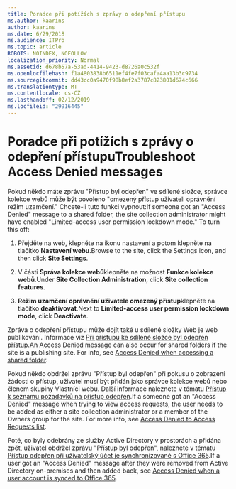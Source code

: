 ```yaml
---
title: Poradce při potížích s zprávy o odepření přístupu
ms.author: kaarins
author: kaarins
ms.date: 6/29/2018
ms.audience: ITPro
ms.topic: article
ROBOTS: NOINDEX, NOFOLLOW
localization_priority: Normal
ms.assetid: d678b57a-53ad-4414-9423-d8726a0c532f
ms.openlocfilehash: f1a4803838b6511ef4fe7f03cafa4aa13b3c9734
ms.sourcegitcommit: dd43cc0a9470f98b8ef2a3787c823801d674c666
ms.translationtype: MT
ms.contentlocale: cs-CZ
ms.lasthandoff: 02/12/2019
ms.locfileid: "29916445"
---
```

# <a name="troubleshoot-access-denied-messages"></a><span data-ttu-id="6e6ea-102">Poradce při potížích s zprávy o odepření přístupu</span><span class="sxs-lookup"><span data-stu-id="6e6ea-102">Troubleshoot Access Denied messages</span></span>

<span data-ttu-id="6e6ea-p101">Pokud někdo máte zprávu "Přístup byl odepřen" ve sdílené složce, správce kolekce webů může být povoleno "omezený přístup uživateli oprávnění režim uzamčení." Chcete-li tuto funkci vypnout:</span><span class="sxs-lookup"><span data-stu-id="6e6ea-p101">If someone got an "Access Denied" message to a shared folder, the site collection administrator might have enabled "Limited-access user permission lockdown mode." To turn this off:</span></span> 
  
1. <span data-ttu-id="6e6ea-105">Přejděte na web, klepněte na ikonu nastavení a potom klepněte na tlačítko **Nastavení webu**.</span><span class="sxs-lookup"><span data-stu-id="6e6ea-105">Browse to the site, click the Settings icon, and then click **Site Settings**.</span></span>
    
2. <span data-ttu-id="6e6ea-106">V části **Správa kolekce webů**klepněte na možnost **Funkce kolekce webů**.</span><span class="sxs-lookup"><span data-stu-id="6e6ea-106">Under **Site Collection Administration**, click **Site collection features**.</span></span>
    
3. <span data-ttu-id="6e6ea-107">**Režim uzamčení oprávnění uživatele omezený přístup**klepněte na tlačítko **deaktivovat**.</span><span class="sxs-lookup"><span data-stu-id="6e6ea-107">Next to **Limited-access user permission lockdown mode**, click **Deactivate**.</span></span>
    
<span data-ttu-id="6e6ea-p102">Zpráva o odepření přístupu může dojít také u sdílené složky Web je web publikování. Informace viz [Při přístupu ke sdílené složce byl odepřen přístup](https://go.microsoft.com/fwlink/?linkid=2004317).</span><span class="sxs-lookup"><span data-stu-id="6e6ea-p102">An Access Denied message can also occur for shared folders if the site is a publishing site. For info, see [Access Denied when accessing a shared folder](https://go.microsoft.com/fwlink/?linkid=2004317).</span></span>
  
<span data-ttu-id="6e6ea-p103">Pokud někdo obdržel zprávu "Přístup byl odepřen" při pokusu o zobrazení žádosti o přístup, uživatel musí být přidán jako správce kolekce webů nebo členem skupiny Vlastníci webu. Další informace naleznete v tématu [Přístup k seznamu požadavků na přístup odepřen](https://go.microsoft.com/fwlink/?linkid=2004220).</span><span class="sxs-lookup"><span data-stu-id="6e6ea-p103">If a someone got an "Access Denied" message when trying to view access requests, the user needs to be added as either a site collection administrator or a member of the Owners group for the site. For more info, see [Access Denied to Access Requests list](https://go.microsoft.com/fwlink/?linkid=2004220).</span></span>
  
<span data-ttu-id="6e6ea-112">Poté, co byly odebrány ze služby Active Directory v prostorách a přidána zpět, uživatel obdržel zprávu "Přístup byl odepřen", naleznete v tématu [Přístup odepřen při uživatelský účet je synchronizované s Office 365](https://go.microsoft.com/fwlink/?linkid=2004318).</span><span class="sxs-lookup"><span data-stu-id="6e6ea-112">If a user got an "Access Denied" message after they were removed from Active Directory on-premises and then added back, see [Access Denied when a user account is synced to Office 365](https://go.microsoft.com/fwlink/?linkid=2004318).</span></span>
  

